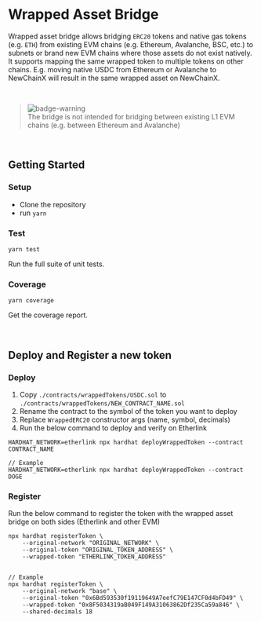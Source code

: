 # Wrapped Asset Bridge

Wrapped asset bridge allows bridging `ERC20` tokens and native gas tokens (e.g. `ETH`) from existing EVM chains (e.g. Ethereum, Avalanche, BSC, etc.) to subnets or brand new EVM chains where those assets do not exist natively. It supports mapping the same wrapped token to multiple tokens on other chains. E.g. moving native USDC from Ethereum or Avalanche to NewChainX will result in the same wrapped asset on NewChainX.


<br>


[badge-warning]: https://github.com/Mqxx/GitHub-Markdown/blob/main/blockquotes/badge/dark-theme/warning.svg 'Warning'

> ![badge-warning][badge-warning]<br>
> The bridge is not intended for bridging between existing L1 EVM chains (e.g. between Ethereum and Avalanche)

<br>

## Getting Started

### Setup

- Clone the repository
- run `yarn`

### Test

`yarn test`

Run the full suite of unit tests.

### Coverage

`yarn coverage`

Get the coverage report.

<br>

## Deploy and Register a new token

### Deploy

1. Copy `./contracts/wrappedTokens/USDC.sol` to `./contracts/wrappedTokens/NEW_CONTRACT_NAME.sol`
2. Rename the contract to the symbol of the token you want to deploy
3. Replace `WrappedERC20` constructor args (name, symbol, decimals)
4. Run the below command to deploy and verify on Etherlink

```
HARDHAT_NETWORK=etherlink npx hardhat deployWrappedToken --contract CONTRACT_NAME

// Example
HARDHAT_NETWORK=etherlink npx hardhat deployWrappedToken --contract DOGE

```

### Register

Run the below command to register the token with the wrapped asset bridge on both sides (Etherlink and other EVM)

```
npx hardhat registerToken \
    --original-network "ORIGINAL_NETWORK" \
    --original-token "ORIGINAL_TOKEN_ADDRESS" \
    --wrapped-token "ETHERLINK_TOKEN_ADDRESS"


// Example
npx hardhat registerToken \
    --original-network "base" \
    --original-token "0x6Bd593530f19119649A7eefC79E147CF0d4bFD49" \
    --wrapped-token "0x8F5034319aB049F149A31063862Df235Ca59a846" \
    --shared-decimals 18

```